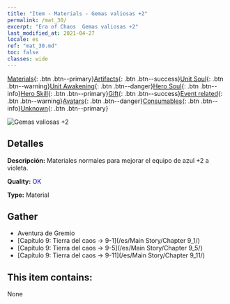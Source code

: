 ```yaml
---
title: "Item - Materials - Gemas valiosas +2"
permalink: /mat_30/
excerpt: "Era of Chaos  Gemas valiosas +2"
last_modified_at: 2021-04-27
locale: es
ref: "mat_30.md"
toc: false
classes: wide
---
```

 [Materials](/ItemsES/){: .btn .btn--primary}[Artifacts](/ItemsES/Artifacts/){: .btn .btn--success}[Unit Soul](/ItemsES/UnitSoul/){: .btn .btn--warning}[Unit Awakening](/ItemsES/UnitAwakening/){: .btn .btn--danger}[Hero Soul](/ItemsES/HeroSoul/){: .btn .btn--info}[Hero Skill](/ItemsES/HeroSkill/){: .btn .btn--primary}[Gift](/ItemsES/Gift/){: .btn .btn--success}[Event related](/ItemsES/Events/){: .btn .btn--warning}[Avatars](/ItemsES/Avatars/){: .btn .btn--danger}[Consumables](/ItemsES/Consumables/){: .btn .btn--info}[Unknown](/ItemsES/Unknown/){: .btn .btn--primary}

 ![Gemas valiosas +2](/images/t/i_cailiao_baoshi1.png)

## Detalles
 **Descripción:** Materiales normales para mejorar el equipo de azul +2 a violeta.

 **Quality:** <span style="color: #0000CD">OK</span>

 **Type:** Material

## Gather

*    Aventura de Gremio 
*    [Capítulo 9: Tierra del caos -> 9-1](/es/Main Story/Chapter 9_1/) 
*    [Capítulo 9: Tierra del caos -> 9-5](/es/Main Story/Chapter 9_5/) 
*    [Capítulo 9: Tierra del caos -> 9-11](/es/Main Story/Chapter 9_11/) 

## This item contains:

  None

